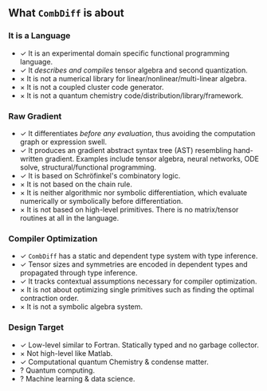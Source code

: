 ## What `CombDiff` is about

### It is a Language

- ✓  It is an experimental domain specific functional programming language.
- ✓  It *describes and compiles* tensor algebra and second quantization.
- × It is not a numerical library for linear/nonlinear/multi-linear algebra.
- × It is not a coupled cluster code generator.
- × It is not a quantum chemistry code/distribution/library/framework.
 
### Raw Gradient

- ✓  It differentiates *before any evaluation*, thus avoiding the computation graph or expression swell.
- ✓  It produces an gradient abstract syntax tree (AST) resembling hand-written gradient. Examples include tensor algebra, neural networks, ODE solve, structural/functional programming.
- ✓  It is based on Schröfinkel's combinatory logic.
- × It is not based on the chain rule. 
- × It is neither algorithmic nor symbolic differentiation, which evaluate numerically or symbolically before differentiation.
- × It is not based on high-level primitives. There is no matrix/tensor routines at all in the language.


### Compiler Optimization

- ✓ `CombDiff` has a static and dependent type system with type inference. 
- ✓  Tensor sizes and symmetries are encoded in dependent types and propagated through type inference.
- ✓  It  tracks contextual assumptions necessary for compiler optimization.
- × It is not about optimizing single primitives such as finding the optimal contraction order.
- × It is not a symbolic algebra system.

### Design Target 

- ✓ Low-level similar to Fortran. Statically typed and no garbage collector.
- × Not high-level like Matlab. 
- ✓  Computational quantum Chemistry & condense matter.
- ?  Quantum computing.
- ?  Machine learning & data science.


